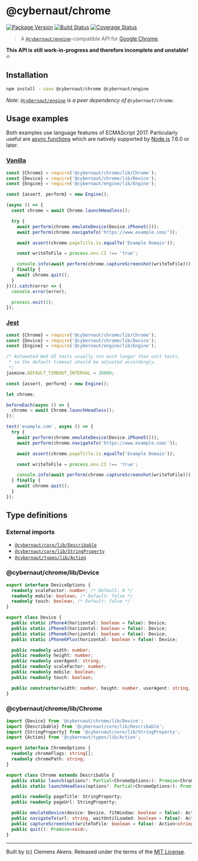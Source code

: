 # @cybernaut/chrome

[![Package Version][badge-npm-image]][badge-npm-link]
[![Build Status][badge-travis-image]][badge-travis-link]
[![Coverage Status][badge-coveralls-image]][badge-coveralls-link]

> A [`@cybernaut/engine`][package-engine]-compatible API for [Google Chrome][external-google-chrome].

**This API is still work-in-progress and therefore incomplete and unstable!** 🔥

## Installation

```sh
npm install --save @cybernaut/chrome @cybernaut/engine
```

*Note: [`@cybernaut/engine`][package-engine] is a peer dependency of `@cybernaut/chrome`.*

## Usage examples

Both examples use language features of ECMAScript 2017.
Particularly useful are [async functions][external-async-function] which are natively supported by [Node.js][external-nodejs] 7.6.0 or later.

### [Vanilla][external-vanilla-software]

```js
const {Chrome} = require('@cybernaut/chrome/lib/Chrome');
const {Device} = require('@cybernaut/chrome/lib/Device');
const {Engine} = require('@cybernaut/engine/lib/Engine');

const {assert, perform} = new Engine();

(async () => {
  const chrome = await Chrome.launchHeadless();

  try {
    await perform(chrome.emulateDevice(Device.iPhone5()));
    await perform(chrome.navigateTo('https://www.example.com/'));

    await assert(chrome.pageTitle.is.equalTo('Example Domain'));

    const writeToFile = process.env.CI !== 'true';

    console.info(await perform(chrome.captureScreenshot(writeToFile)));
  } finally {
    await chrome.quit();
  }
})().catch(error => {
  console.error(error);

  process.exit(1);
});
```

### [Jest][external-jest]

```js
const {Chrome} = require('@cybernaut/chrome/lib/Chrome');
const {Device} = require('@cybernaut/chrome/lib/Device');
const {Engine} = require('@cybernaut/engine/lib/Engine');

/* Automated Web UI tests usually run much longer than unit tests,
 * so the default timeout should be adjusted accordingly.
 */
jasmine.DEFAULT_TIMEOUT_INTERVAL = 30000;

const {assert, perform} = new Engine();

let chrome;

beforeEach(async () => {
  chrome = await Chrome.launchHeadless();
});

test('example.com', async () => {
  try {
    await perform(chrome.emulateDevice(Device.iPhone5()));
    await perform(chrome.navigateTo('https://www.example.com/'));

    await assert(chrome.pageTitle.is.equalTo('Example Domain'));

    const writeToFile = process.env.CI !== 'true';

    console.info(await perform(chrome.captureScreenshot(writeToFile)));
  } finally {
    await chrome.quit();
  }
});
```

## Type definitions

### External imports

- [`@cybernaut/core/lib/Describable`][type-definition-describable]
- [`@cybernaut/core/lib/StringProperty`][type-definition-string-property]
- [`@cybernaut/types/lib/Action`][type-definition-action]

### @cybernaut/chrome/lib/Device

```ts
export interface DeviceOptions {
  readonly scaleFactor: number; /* Default: 0 */
  readonly mobile: boolean; /* Default: false */
  readonly touch: boolean; /* Default: false */
}

export class Device {
  public static iPhone4(horizontal: boolean = false): Device;
  public static iPhone5(horizontal: boolean = false): Device;
  public static iPhone6(horizontal: boolean = false): Device;
  public static iPhone6Plus(horizontal: boolean = false): Device;

  public readonly width: number;
  public readonly height: number;
  public readonly userAgent: string;
  public readonly scaleFactor: number;
  public readonly mobile: boolean;
  public readonly touch: boolean;

  public constructor(width: number, height: number, userAgent: string, options?: Partial<DeviceOptions>);
}
```

### @cybernaut/chrome/lib/Chrome

```ts
import {Device} from '@cybernaut/chrome/lib/Device';
import {Describable} from '@cybernaut/core/lib/Describable';
import {StringProperty} from '@cybernaut/core/lib/StringProperty';
import {Action} from '@cybernaut/types/lib/Action';

export interface ChromeOptions {
  readonly chromeFlags: string[];
  readonly chromePath: string;
}

export class Chrome extends Describable {
  public static launch(options?: Partial<ChromeOptions>): Promise<Chrome>;
  public static launchHeadless(options?: Partial<ChromeOptions>): Promise<Chrome>;

  public readonly pageTitle: StringProperty;
  public readonly pageUrl: StringProperty;

  public emulateDevice(device: Device, fitWindow: boolean = false): Action<void>;
  public navigateTo(url: string, waitUntilLoaded: boolean = false): Action<void>;
  public captureScreenshot(writeToFile: boolean = false): Action<string>;
  public quit(): Promise<void>;
}
```

---
Built by (c) Clemens Akens. Released under the terms of the [MIT License][cybernaut-license].

[badge-npm-image]: https://img.shields.io/npm/v/@cybernaut/chrome.svg
[badge-npm-link]: https://www.npmjs.com/package/@cybernaut/chrome
[badge-travis-image]: https://travis-ci.org/clebert/cybernaut.svg?branch=master
[badge-travis-link]: https://travis-ci.org/clebert/cybernaut
[badge-coveralls-image]: https://coveralls.io/repos/github/clebert/cybernaut/badge.svg?branch=master
[badge-coveralls-link]: https://coveralls.io/github/clebert/cybernaut?branch=master

[cybernaut-license]: https://github.com/clebert/cybernaut/blob/master/LICENSE

[package-engine]: https://github.com/clebert/cybernaut/tree/master/@cybernaut/engine

[type-definition-action]: https://github.com/clebert/cybernaut/tree/master/@cybernaut/types#cybernauttypeslibaction
[type-definition-describable]: https://github.com/clebert/cybernaut/tree/master/@cybernaut/core#cybernautcorelibdescribable
[type-definition-string-property]: https://github.com/clebert/cybernaut/tree/master/@cybernaut/core#cybernautcorelibstringproperty

[external-async-function]: https://developer.mozilla.org/en-US/docs/Web/JavaScript/Reference/Statements/async_function
[external-google-chrome]: https://www.google.com/chrome/
[external-jest]: https://facebook.github.io/jest/
[external-nodejs]: https://nodejs.org/en/
[external-vanilla-software]: https://en.wikipedia.org/wiki/Vanilla_software

